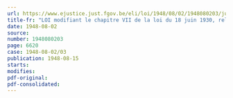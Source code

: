 ```yaml
---
url: https://www.ejustice.just.fgov.be/eli/loi/1948/08/02/1948080203/justel
title-fr: "LOI modifiant le chapitre VII de la loi du 18 juin 1930, relative à l'assurance en vue de la vieillesse et du décès prématuré des employés"
date: 1948-08-02
source:
number: 1948080203
page: 6620
case: 1948-08-02/03
publication: 1948-08-15
starts:
modifies:
pdf-original:
pdf-consolidated:
---
```


